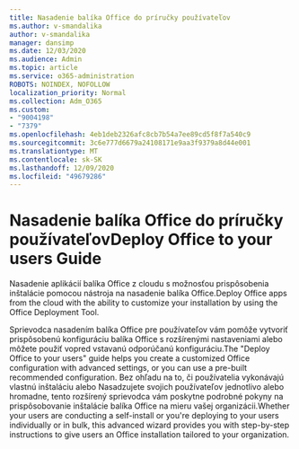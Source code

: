 ```yaml
---
title: Nasadenie balíka Office do príručky používateľov
ms.author: v-smandalika
author: v-smandalika
manager: dansimp
ms.date: 12/03/2020
ms.audience: Admin
ms.topic: article
ms.service: o365-administration
ROBOTS: NOINDEX, NOFOLLOW
localization_priority: Normal
ms.collection: Adm_O365
ms.custom:
- "9004198"
- "7379"
ms.openlocfilehash: 4eb1deb2326afc8cb7b54a7ee89cd5f8f7a540c9
ms.sourcegitcommit: 3c6e777d6679a24108171e9aa3f9379a8d44e001
ms.translationtype: MT
ms.contentlocale: sk-SK
ms.lasthandoff: 12/09/2020
ms.locfileid: "49679286"
---
```

# <a name="deploy-office-to-your-users-guide"></a><span data-ttu-id="cda2c-102">Nasadenie balíka Office do príručky používateľov</span><span class="sxs-lookup"><span data-stu-id="cda2c-102">Deploy Office to your users Guide</span></span>

<span data-ttu-id="cda2c-103">Nasadenie aplikácií balíka Office z cloudu s možnosťou prispôsobenia inštalácie pomocou nástroja na nasadenie balíka Office.</span><span class="sxs-lookup"><span data-stu-id="cda2c-103">Deploy Office apps from the cloud with the ability to customize your installation by using the Office Deployment Tool.</span></span>

<span data-ttu-id="cda2c-104">Sprievodca nasadením balíka Office pre používateľov vám pomôže vytvoriť prispôsobenú konfiguráciu balíka Office s rozšírenými nastaveniami alebo môžete použiť vopred vstavanú odporúčanú konfiguráciu.</span><span class="sxs-lookup"><span data-stu-id="cda2c-104">The "Deploy Office to your users" guide helps you create a customized Office configuration with advanced settings, or you can use a pre-built recommended configuration.</span></span> <span data-ttu-id="cda2c-105">Bez ohľadu na to, či používatelia vykonávajú vlastnú inštaláciu alebo Nasadzujete svojich používateľov jednotlivo alebo hromadne, tento rozšírený sprievodca vám poskytne podrobné pokyny na prispôsobovanie inštalácie balíka Office na mieru vašej organizácii.</span><span class="sxs-lookup"><span data-stu-id="cda2c-105">Whether your users are conducting a self-install or you're deploying to your users individually or in bulk, this advanced wizard provides you with step-by-step instructions to give users an Office installation tailored to your organization.</span></span>